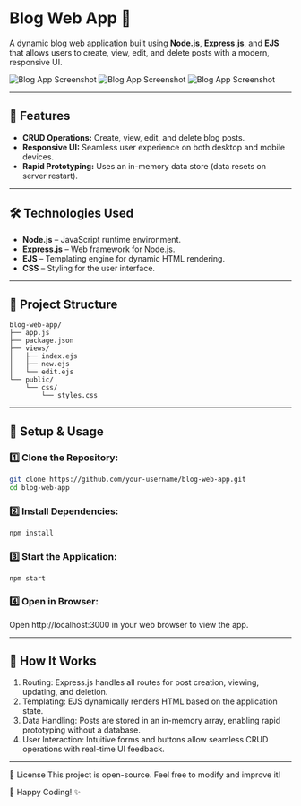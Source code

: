 # Blog Web App 📝

A dynamic blog web application built using **Node.js**, **Express.js**, and **EJS** that allows users to create, view, edit, and delete posts with a modern, responsive UI.

![Blog App Screenshot](screenshot1.png)
![Blog App Screenshot](screenshot2.png)
![Blog App Screenshot](screenshot3.png)

---

## 🌟 Features

- **CRUD Operations:** Create, view, edit, and delete blog posts.
- **Responsive UI:** Seamless user experience on both desktop and mobile devices.
- **Rapid Prototyping:** Uses an in-memory data store (data resets on server restart).

---

## 🛠️ Technologies Used

- **Node.js** – JavaScript runtime environment.
- **Express.js** – Web framework for Node.js.
- **EJS** – Templating engine for dynamic HTML rendering.
- **CSS** – Styling for the user interface.

---

## 📂 Project Structure
```
blog-web-app/
├── app.js
├── package.json
├── views/
│   ├── index.ejs
│   ├── new.ejs
│   └── edit.ejs
└── public/
    └── css/
        └── styles.css
```

---

## 🔧 Setup & Usage

### 1️⃣ Clone the Repository:

```bash
git clone https://github.com/your-username/blog-web-app.git
cd blog-web-app
```

### 2️⃣ Install Dependencies:
```bash
npm install
```

### 3️⃣ Start the Application:
```
npm start
```
### 4️⃣ Open in Browser:

Open http://localhost:3000 in your web browser to view the app.

---

## 🎯 How It Works
1. Routing: Express.js handles all routes for post creation, viewing, updating, and deletion.
2. Templating: EJS dynamically renders HTML based on the application state.
3. Data Handling: Posts are stored in an in-memory array, enabling rapid prototyping without a database.
4. User Interaction: Intuitive forms and buttons allow seamless CRUD operations with real-time UI feedback.

---

📝 License
This project is open-source. Feel free to modify and improve it!

🚀 Happy Coding! ✨
